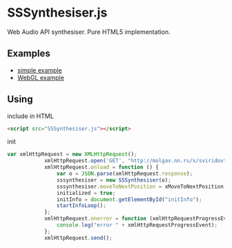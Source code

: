 # SSSynthesiser.js
Web Audio API synthesiser. Pure HTML5 implementation.
## Examples
* [simple example](http://molgav.nn.ru/x/example.html)
* [WebGL example](http://molgav.nn.ru/babylonsynth/)
## Using
include in HTML
```HTML
<script src="SSSynthesiser.js"></script>
```
init
```javascript
var xmlHttpRequest = new XMLHttpRequest();
			xmlHttpRequest.open('GET', "http://molgav.nn.ru/x/sviridovtimeforward.molgav", true);
			xmlHttpRequest.onload = function () {
				var o = JSON.parse(xmlHttpRequest.response);
				sssynthesiser = new SSSynthesiser(o);
				sssynthesiser.moveToNextPosition = xMoveToNextPosition;
				initialized = true;
				initInfo = document.getElementById("initInfo");
				startInfoLoop();
			};
			xmlHttpRequest.onerror = function (xmlHttpRequestProgressEvent) {
				console.log("error " + xmlHttpRequestProgressEvent);
			};
			xmlHttpRequest.send();
```
